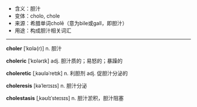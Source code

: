 - <span class="definition">含义：胆汁</span>
- <span class="definition">变体：cholo, chole</span>
- <span class="definition">来源：希腊单词cholē（意为bile或gall，即胆汁）</span>
- <span class="definition">用途：构成胆汁相关词汇</span>


---


<span class="vocabulary">**choler**</span> [ˈkɒlə(r)] n. 胆汁

<span class="vocabulary">**choleric**</span> [ˈkɒlərɪk] adj. 胆汁质的；易怒的；暴躁的

<span class="vocabulary">**choleretic**</span> [ˌkəʊləˈretɪk] n. 利胆剂 adj. 促胆汁分泌的

<span class="vocabulary">**choleresis**</span> [kəˈlerɪsɪs] n. 胆汁分泌

<span class="vocabulary">**cholestasis**</span> [ˌkəʊlɪˈsteɪsɪs] n. 胆汁淤积，胆汁阻塞
